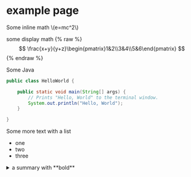 # example page


Some inline math \\(e=mc^2\\)


some display math
{% raw %}
$$
\frac{x+y}{y+z}\begin{pmatrix}1&2\\3&4\\5&6\end{pmatrix}
$$
{% endraw %}


Some Java


```java
public class HelloWorld {

    public static void main(String[] args) {
        // Prints "Hello, World" to the terminal window.
        System.out.println("Hello, World");
    }

}
```

Some more text with a list

* one
* two
* three



<details markdown=1>
<summary markdown=1>a summary with **bold**</summary>

a list


* onez
* twoz
* three

</details>

